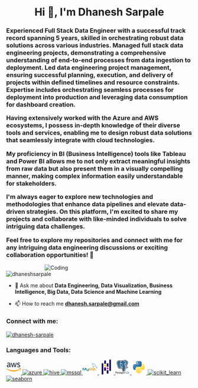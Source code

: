 <h1 align="center">Hi 👋, I'm Dhanesh Sarpale</h1>
<h3 align="left"> <p>
        Experienced Full Stack Data Engineer with a successful track record spanning 5 years, skilled in orchestrating robust data solutions across various industries. Managed full stack data engineering projects, demonstrating a comprehensive understanding of end-to-end processes from data ingestion to deployment. Led data engineering project management, ensuring successful planning, execution, and delivery of projects within defined timelines and resource constraints. Expertise includes orchestrating seamless processes for deployment into production and leveraging data consumption for dashboard creation.
    </p>
    <p>
        Having extensively worked with the Azure and AWS ecosystems, I possess in-depth knowledge of their diverse tools and services, enabling me to design robust data solutions that seamlessly integrate with cloud technologies.
    </p>
    <p>
        My proficiency in BI (Business Intelligence) tools like Tableau and Power BI allows me to not only extract meaningful insights from raw data but also present them in a visually compelling manner, making complex information easily understandable for stakeholders.
    </p>
    <p>
        I'm always eager to explore new technologies and methodologies that enhance data pipelines and elevate data-driven strategies. On this platform, I'm excited to share my projects and collaborate with like-minded individuals to solve intriguing data challenges.
    </p>
    <p>
        Feel free to explore my repositories and connect with me for any intriguing data engineering discussions or exciting collaboration opportunities! 🚀
    </p></h3>

<img align="right" alt="Coding" width="400" src="https://dce0qyjkutl4h.cloudfront.net/wp-content/uploads/2023/03/Data-warehouse-vs-data-lake.gif">

<p align="left"> <img src="https://komarev.com/ghpvc/?username=dhaneshsarpale&label=Profile%20views&color=0e75b6&style=flat" alt="dhaneshsarpale" /> </p>

- 💬 Ask me about **Data Engineering, Data Visualization, Business Intelligence, Big Data, Data Science and Machine Learning**

- 📫 How to reach me **dhanesh.sarpale@gmail.com**

<h3 align="left">Connect with me:</h3>
<p align="left">
<a href="https://linkedin.com/in/dhanesh-sarpale" target="blank"><img align="center" src="https://raw.githubusercontent.com/rahuldkjain/github-profile-readme-generator/master/src/images/icons/Social/linked-in-alt.svg" alt="dhanesh-sarpale" height="30" width="40" /></a>
</p>

<h3 align="left">Languages and Tools:</h3>
<p align="left"> <a href="https://aws.amazon.com" target="_blank" rel="noreferrer"> <img src="https://raw.githubusercontent.com/devicons/devicon/master/icons/amazonwebservices/amazonwebservices-original-wordmark.svg" alt="aws" width="40" height="40"/> </a> <a href="https://azure.microsoft.com/en-in/" target="_blank" rel="noreferrer"> <img src="https://www.vectorlogo.zone/logos/microsoft_azure/microsoft_azure-icon.svg" alt="azure" width="40" height="40"/> </a> <a href="https://hive.apache.org/" target="_blank" rel="noreferrer"> <img src="https://www.vectorlogo.zone/logos/apache_hive/apache_hive-icon.svg" alt="hive" width="40" height="40"/> </a> <a href="https://www.microsoft.com/en-us/sql-server" target="_blank" rel="noreferrer"> <img src="https://www.svgrepo.com/show/303229/microsoft-sql-server-logo.svg" alt="mssql" width="40" height="40"/> </a> <a href="https://www.mysql.com/" target="_blank" rel="noreferrer"> <img src="https://raw.githubusercontent.com/devicons/devicon/master/icons/mysql/mysql-original-wordmark.svg" alt="mysql" width="40" height="40"/> </a> <a href="https://pandas.pydata.org/" target="_blank" rel="noreferrer"> <img src="https://raw.githubusercontent.com/devicons/devicon/2ae2a900d2f041da66e950e4d48052658d850630/icons/pandas/pandas-original.svg" alt="pandas" width="40" height="40"/> </a> <a href="https://www.postgresql.org" target="_blank" rel="noreferrer"> <img src="https://raw.githubusercontent.com/devicons/devicon/master/icons/postgresql/postgresql-original-wordmark.svg" alt="postgresql" width="40" height="40"/> </a> <a href="https://www.python.org" target="_blank" rel="noreferrer"> <img src="https://raw.githubusercontent.com/devicons/devicon/master/icons/python/python-original.svg" alt="python" width="40" height="40"/> </a> <a href="https://scikit-learn.org/" target="_blank" rel="noreferrer"> <img src="https://upload.wikimedia.org/wikipedia/commons/0/05/Scikit_learn_logo_small.svg" alt="scikit_learn" width="40" height="40"/> </a> <a href="https://seaborn.pydata.org/" target="_blank" rel="noreferrer"> <img src="https://seaborn.pydata.org/_images/logo-mark-lightbg.svg" alt="seaborn" width="40" height="40"/> </a> </p>
